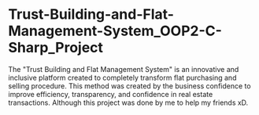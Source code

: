 # Trust-Building-and-Flat-Management-System_OOP2-C-Sharp_Project
 The "Trust Building and Flat Management System" is an innovative and inclusive platform created to completely transform flat purchasing and selling procedure. This method was created by the business confidence to improve efficiency, transparency, and confidence in real estate transactions. Although this project was done by me to help my friends xD.
